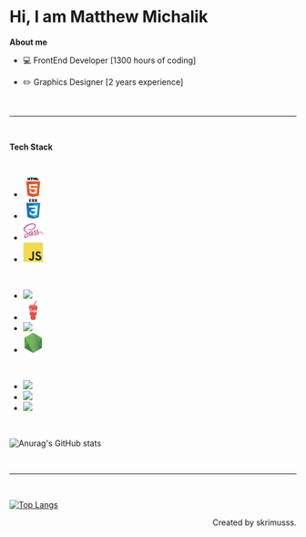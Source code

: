 <h1 align="left">Hi, I am Matthew Michalik</h1>

**About me**

- 💻 FrontEnd Developer [1300 hours of coding]

- ✏️ Graphics Designer [2 years experience]

<br>

---

<br>

**Tech Stack**

<br>

 - <img src="https://raw.githubusercontent.com/devicons/devicon/master/icons/html5/html5-original-wordmark.svg" height="35"/>
 - <img src="https://raw.githubusercontent.com/devicons/devicon/master/icons/css3/css3-original-wordmark.svg" height="35"/>
 - <img src="https://raw.githubusercontent.com/devicons/devicon/master/icons/sass/sass-original.svg" height="35"/>
 - <img src="https://raw.githubusercontent.com/devicons/devicon/master/icons/javascript/javascript-original.svg" height="35"/>
 
 <br>
 
 - <img src="https://www.vectorlogo.zone/logos/git-scm/git-scm-icon.svg" height="35"/>
 - <img src="https://raw.githubusercontent.com/devicons/devicon/master/icons/gulp/gulp-plain.svg" height="35"/>
 - <img src="https://www.vectorlogo.zone/logos/tailwindcss/tailwindcss-icon.svg" height="35"/>
 - <img src="https://raw.githubusercontent.com/github/explore/80688e429a7d4ef2fca1e82350fe8e3517d3494d/topics/nodejs/nodejs.png" height="35"/>

 <br>
 
 - <img src="https://cdn.worldvectorlogo.com/logos/adobe-xd.svg" height="35"/>
 - <img src="https://www.vectorlogo.zone/logos/adobe_illustrator/adobe_illustrator-icon.svg" height="35"/>
 - <img src="https://download.blender.org/branding/community/blender_community_badge_white.svg" height="35"/>
 
 <br>
 
![Anurag's GitHub stats](https://github-readme-stats.vercel.app/api?username=skrimusss&show_icons=true)
  
 <br>
  
---

<br>

[![Top Langs](https://github-readme-stats.vercel.app/api/top-langs/?username=skrimusss&layout=compact)](https://github.com/anuraghazra/github-readme-stats)

<p align="right"> Created by skrimusss. </p>
